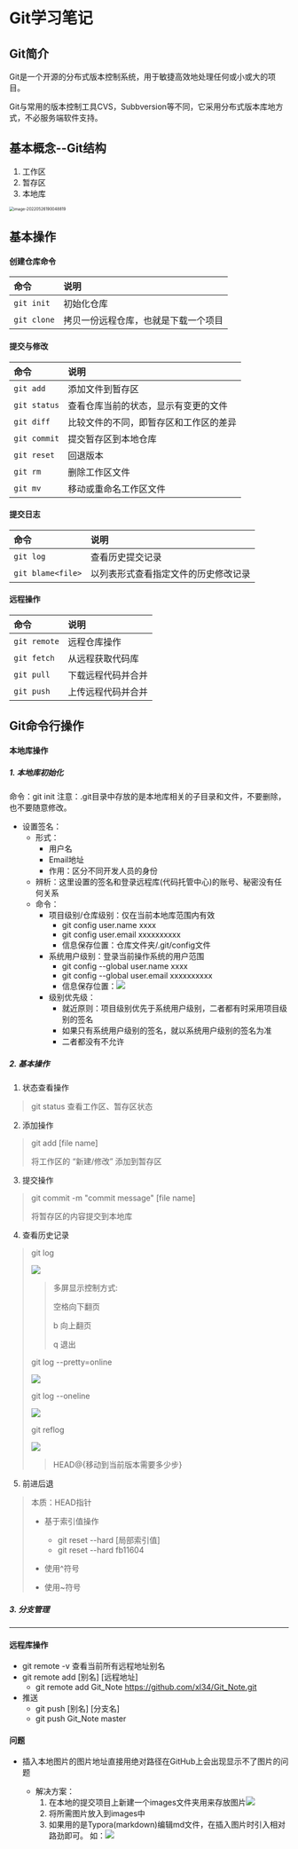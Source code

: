 

# Git学习笔记

## Git简介

Git是一个开源的分布式版本控制系统，用于敏捷高效地处理任何或小或大的项目。

Git与常用的版本控制工具CVS，Subbversion等不同，它采用分布式版本库地方式，不必服务端软件支持。

## 基本概念--Git结构

1. 工作区
2. 暂存区
3. 本地库

<img src=".\images\image-20220526190048819.png" alt="image-20220526190048819" style="zoom: 50%;" />


## 基本操作

#### 创建仓库命令

| 命令 | 说明 |
| :--- | :--- |
| `git init` | 初始化仓库 |
| `git clone` | 拷贝一份远程仓库，也就是下载一个项目 |

#### 提交与修改

| 命令 | 说明 |
| :--- | :--- |
| `git add` | 添加文件到暂存区 |
| `git status` | 查看仓库当前的状态，显示有变更的文件 |
| `git diff` | 比较文件的不同，即暂存区和工作区的差异 |
| `git commit` | 提交暂存区到本地仓库 |
| `git reset` | 回退版本 |
| `git rm` | 删除工作区文件 |
| `git mv` | 移动或重命名工作区文件 |

#### 提交日志

| 命令 | 说明 |
| :--- | :--- |
| `git log` | 查看历史提交记录 |
| `git blame<file>` | 以列表形式查看指定文件的历史修改记录 |

#### 远程操作
| 命令 | 说明 |
| :--- | :--- |
| `git remote` | 远程仓库操作 |
| `git fetch` | 从远程获取代码库 |
| `git pull` | 下载远程代码并合并 |
| `git push` | 上传远程代码并合并 |

## Git命令行操作

#### 本地库操作

##### 1. 本地库初始化

命令：git init
注意：.git目录中存放的是本地库相关的子目录和文件，不要删除，也不要随意修改。

- 设置签名：
    - 形式：
        - 用户名
        - Email地址
        - 作用：区分不同开发人员的身份
    - 辨析：这里设置的签名和登录远程库(代码托管中心)的账号、秘密没有任何关系
    - 命令：
        - 项目级别/仓库级别：仅在当前本地库范围内有效
            - git config user.name xxxx
            - git config user.email xxxxxxxxxx
            - 信息保存位置：仓库文件夹/.git/config文件
        - 系统用户级别：登录当前操作系统的用户范围
            - git config --global user.name xxxx
            - git config --global user.email xxxxxxxxxx
            - 信息保存位置：<img src='.\images\image-20220527060441077.png'>
        - 级别优先级：
            - 就近原则：项目级别优先于系统用户级别，二者都有时采用项目级别的签名
            - 如果只有系统用户级别的签名，就以系统用户级别的签名为准
            - 二者都没有不允许

##### 2. 基本操作

1. 状态查看操作

>git status
>查看工作区、暂存区状态

2. 添加操作

> git add [file name]
>
> 将工作区的 “新建/修改” 添加到暂存区

3. 提交操作

> git commit -m "commit message" [file name]
>
> 将暂存区的内容提交到本地库

4. 查看历史记录

> git log
>
> <img src='.\images\image-20220527081851674.png'>
>
> > 多屏显示控制方式:
> >
> > 空格向下翻页
> >
> > b 向上翻页
> >
> > q 退出
>
> git log --pretty=online
>
> <img src= '.\images\image-20220527082159727.png'>
>
> git log --oneline
>
> <img src = '.\images\image-20220527082235732.png'>
>
> git reflog
>
> <img src= '.\images\image-20220527082338618.png'>
>
> > HEAD@{移动到当前版本需要多少步}

5. 前进后退

> 本质：HEAD指针
>
> - 基于索引值操作
>    - git reset --hard [局部索引值]
>    - git reset --hard fb11604
>    
> - 使用^符号
>
> - 使用~符号

##### 3. 分支管理

--------------------------------------------------

#### 远程库操作

- git remote -v 查看当前所有远程地址别名
- git remote add [别名]  [远程地址]
    - git remote add Git_Note https://github.com/xl34/Git_Note.git
- 推送
    - git push [别名] [分支名]
    - git push Git_Note master

#### 问题

- 插入本地图片的图片地址直接用绝对路径在GitHub上会出现显示不了图片的问题

    - 解决方案：
        1.  在本地的提交项目上新建一个images文件夹用来存放图片<img src= '.\images\image-20220527095139666.png'>
        2.  将所需图片放入到images中
        3.  如果用的是Typora(markdown)编辑md文件，在插入图片时引入相对路劲即可。
        如：<img src= 'images\image-20220527104913126.png'>

